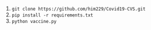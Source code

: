 1. `git clone https://github.com/him229/Covid19-CVS.git`
2. `pip install -r requirements.txt`
3. `python vaccine.py`
